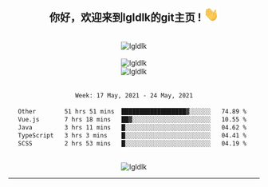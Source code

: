<div align="center">
<h2> 你好，欢迎来到lgldlk的git主页 ! <img src="https://github.com/lgldlk/lgldlk/blob/main/gifs/Hi.gif" width="30px"></h2>
</div>

<div align="center">
 </br>
 <img src="http://aiitapp.cn:8091/?color=rgba(37,144,118,1)&shadowColor=rgba(12,16,20,1)&fontSize=120&&shadowOffsetX=9&shadowOffsetY=11" height="26px" alt="lgldlk" />
 </br>

   </br>
 <img src="https://github-readme-stats.vercel.app/api?username=lgldlk&show_icons=true&theme=gotham&locale=cn" alt="lgldlk" />
 

</br>

<img  src="http://github-readme-stats.vercel.app/api/top-langs/?username=lgldlk&show_icons=true&theme=gotham&locale=cn&layout=compact" alt="lgldlk"/>  
</br>
</br>

<!--START_SECTION:waka-->
```text
Week: 17 May, 2021 - 24 May, 2021

Other        51 hrs 51 mins  ██████████████████▓░░░░░░   74.89 % 
Vue.js       7 hrs 18 mins   ██▓░░░░░░░░░░░░░░░░░░░░░░   10.55 % 
Java         3 hrs 11 mins   █░░░░░░░░░░░░░░░░░░░░░░░░   04.62 % 
TypeScript   3 hrs 3 mins    █░░░░░░░░░░░░░░░░░░░░░░░░   04.41 % 
SCSS         2 hrs 53 mins   █░░░░░░░░░░░░░░░░░░░░░░░░   04.19 % 
```
<!--END_SECTION:waka-->

 </br>
  <img src="https://visitor-badge.glitch.me/badge?page_id=lgldlk" alt="lgldlk" />
</div >
  
---

 

